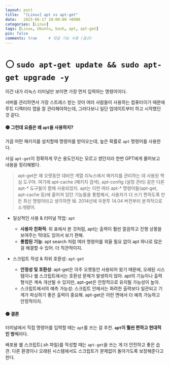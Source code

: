 ```yaml
---
layout: post
title:  "[Linux] apt vs apt-get"
date:   2025-06-17 10:00:00 +0900
categories: [Linux]
tags: [Linux, Ubuntu, bash, apt, apt-get]
pin: false
comments: true     # 댓글 기능 사용 (옵션)
---
```

# ⚪ `sudo apt-get update && sudo apt-get upgrade -y`

이건 내가 리눅스 터미널만 보이면 가장 먼저 입력하는 명령어이다. 

서버를 관리하면서 가장 스트레스 받는 것이 여러 사람들이 사용하는 컴퓨터이기 때문에 루트 디렉터리 앱을 잘 관리해야하는데, 그러다보니 일단 업데이트부터 하고 시작했던 것 같다.


#### 🟡 그런데 요즘은 왜 `apt`을 사용하지?
가끔 어떤 패키지를 설치할때 명령어를 받아오는데, 높은 확률로 `apt` 명령어를 사용한다. 

사실 `apt-get`이 정확하게 무슨 용도인지는 모르고 썼던지라 한번 GPT에게 물어보고 내용을 정리해봤다.

> apt-get은 꽤 오랫동안 데비안 계열 리눅스에서 패키지를 관리하는 데 사용된 핵심 도구야. 여기에 apt-cache (패키지 검색), apt-config (설정 관리) 같은 다른 apt-* 도구들이 함께 사용되었지. 
apt는 이런 여러 apt-* 명령어들(apt-get, apt-cache 등)에 흩어져 있던 기능들을 통합해서, 사용자가 더 쓰기 편하도록 만든 최신 명령어라고 생각하면 돼. 2014년에 우분투 14.04 버전부터 본격적으로 소개됐어. 

- 일상적인 사용 & 터미널 작업: `apt`  
  * **사용자 친화적**: 위 표에서 본 것처럼, apt는 출력이 훨씬 깔끔하고 진행 상황을 보여주는 막대도 있어서 보기 편해.
  * **통합된 기능**: apt search 처럼 여러 명령어를 외울 필요 없이 apt 하나로 많은 걸 해결할 수 있어. 더 직관적이지.

- 스크립트 작성 & 하위 호환성: `apt-get`
  * **안정성 및 호환성**: apt-get은 아주 오랫동안 사용되어 왔기 때문에, 오래된 시스템이나 쉘 스크립트에서는 호환성 문제가 발생하지 않아. apt의 기능이나 출력 형식은 계속 개선될 수 있지만, apt-get은 안정적으로 유지될 가능성이 높아.
  * 스크립트에서의 예측 가능성: 스크립트 안에서는 화려한 출력보다 일관되고 기계가 파싱하기 좋은 출력이 중요해. apt-get은 이런 면에서 더 예측 가능하고 안정적이지.


#### 🟡 결론
터미널에서 직접 명령어를 입력할 때는 `apt`를 쓰는 걸 추천. **`apt`이 훨씬 편하고 현대적인 방식**이다.

배포용 쉘 스크립트(.sh 파일)를 작성할 때는 `apt-get`을 쓰는 게 더 안전하고 좋은 습관. 다른 환경이나 오래된 시스템에서도 스크립트가 문제없이 돌아가도록 보장해준다고 한다.